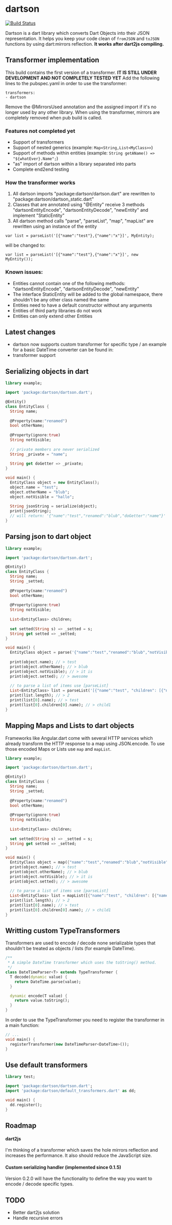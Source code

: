 # dartson

[![Build Status](https://drone.io/github.com/eredo/dartson/status.png)](https://drone.io/github.com/eredo/dartson/latest)

Dartson is a dart library which converts Dart Objects into their JSON representation. It helps you keep your code clean of `fromJSON` and `toJSON` functions by using dart:mirrors reflection. **It works after dart2js compiling.**

## Transformer implementation
This build contains the first version of a transformer. **IT IS STILL UNDER DEVELOPMENT AND NOT COMPLETELY TESTED YET**
Add the following lines to the pubspec.yaml in order to use the transformer:

```
transformers:
- dartson
```

Remove the @MirrorsUsed annotation and the assigned import if it's no longer used by any other library.
When using the transformer, mirrors are completely removed when pub build is called.

### Features not completed yet
- Support of transformers
- Support of nested generics (example: ```Map<String,List<MyClass>>```)
- Support of methods within entities (example: ```String getAName() => "${whatEver}.Name";```)
- "as" import of dartson within a library separated into parts
- Complete end2end testing


### How the transformer works

1. All dartson imports "package:dartson/dartson.dart" are rewritten to "package:dartson/dartson_static.dart"
2. Classes that are annotated using "@Entity" receive 3 methods "dartsonEntityEncode", "dartsonEntityDecode", "newEntity" and implement "StaticEntity"
3. All dartson method calls "parse", "parseList", "map", "mapList" are rewritten using an instance of the entity

```
var list = parseList('[{"name":"test"},{"name":"x"}]', MyEntity);
```

will be changed to:

```
var list = parseList('[{"name":"test"},{"name":"x"}]', new MyEntity());
```

### Known issues:

- Entities cannot contain one of the following methods: "dartsonEntityEncode", "dartsonEntityDecode", "newEntity"
- The interface StaticEntity will be added to the global namespace, there shouldn't be any other class named the same
- Entities need to have a default constructor without any arguments
- Entities of third party libraries do not work
- Entities can only extend other Entities


## Latest changes
- dartson now supports custom transformer for specific type / an example for a basic DateTime converter can be found in:  
- transformer support


## Serializing objects in dart

```dart
library example;

import 'package:dartson/dartson.dart';

@Entity()
class EntityClass {
  String name;
  
  @Property(name:"renamed")
  bool otherName;
  
  @Property(ignore:true)
  String notVisible;
  
  // private members are never serialized
  String _private = "name";
  
  String get doGetter => _private;
}

void main() {
  EntityClass object = new EntityClass();
  object.name = "test";
  object.otherName = "blub";
  object.notVisible = "hallo";
  
  String jsonString = serialize(object);
  print(jsonString);
  // will return: '{"name":"test","renamed":"blub","doGetter":"name"}'
}
```


## Parsing json to dart object

```dart
library example;

import 'package:dartson/dartson.dart';

@Entity()
class EntityClass {
  String name;
  String _setted;
  
  @Property(name:"renamed")
  bool otherName;
  
  @Property(ignore:true)
  String notVisible;
  
  List<EntityClass> children;
  
  set setted(String s) => _setted = s;
  String get setted => _setted;
}

void main() {
  EntityClass object = parse('{"name":"test","renamed":"blub","notVisible":"it is", "setted": "awesome"}', EntityClass);
  
  print(object.name); // > test
  print(object.otherName); // > blub
  print(object.notVisible); // > it is
  print(object.setted); // > awesome
  
  // to parse a list of items use [parseList]
  List<EntityClass> list = parseList('[{"name":"test", "children": [{"name":"child1"},{"name":"child2"}]},{"name":"test2"}]', EntityClass);
  print(list.length); // > 2
  print(list[0].name); // > test
  print(list[0].children[0].name); // > child1
}
```

## Mapping Maps and Lists to dart objects

Frameworks like Angular.dart come with several HTTP services which already transform the HTTP response to a map using JSON.encode. To use those encoded Maps or Lists use `map` and `mapList`.

```dart
library example;

import 'package:dartson/dartson.dart';

@Entity()
class EntityClass {
  String name;
  String _setted;
  
  @Property(name:"renamed")
  bool otherName;
  
  @Property(ignore:true)
  String notVisible;
  
  List<EntityClass> children;
  
  set setted(String s) => _setted = s;
  String get setted => _setted;
}

void main() {
  EntityClass object = map({"name":"test","renamed":"blub","notVisible":"it is", "setted": "awesome"}, EntityClass);  
  print(object.name); // > test
  print(object.otherName); // > blub
  print(object.notVisible); // > it is
  print(object.setted); // > awesome
  
  // to parse a list of items use [parseList]
  List<EntityClass> list = mapList([{"name":"test", "children": [{"name":"child1"},{"name":"child2"}]},{"name":"test2"}], EntityClass);
  print(list.length); // > 2
  print(list[0].name); // > test
  print(list[0].children[0].name); // > child1
}
```


## Writting custom TypeTransformers

Transformers are used to encode / decode none serializable types that shouldn't be treated  as objects / lists (for example DateTime).

```dart
/**
 * A simple DateTime transformer which uses the toString() method.
 */
class DateTimeParser<T> extends TypeTransformer {
  T decode(dynamic value) {
    return DateTime.parse(value);
  }

  dynamic encode(T value) {
    return value.toString();
  }
}
```

In order to use the TypeTransformer you need to register the transformer in a main function:

```dart
// ...
void main() {
  registerTransformer(new DateTimeParser<DateTime>());
}
```

## Use default transformers

```dart
library test;

import 'package:dartson/dartson.dart';
import 'package:dartson/default_transformers.dart' as dd;

void main() {
  dd.register();
}
```

## Roadmap

#### dart2js
I'm thinking of a transformer which saves the hole mirrors reflection and increases the performance. It also should reduce the JavaScript size.

#### Custom serializing handler (implemented since 0.1.5)
Version 0.2.0 will have the functionality to define the way you want to encode / decode specific types.


## TODO

- Better dart2js solution
- Handle recursive errors
